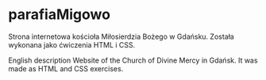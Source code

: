 # parafiaMigowo
Strona internetowa kościoła Miłosierdzia Bożego w Gdańsku. Została wykonana jako ćwiczenia HTML i CSS.

English description
Website of the Church of Divine Mercy in Gdańsk. It was made as HTML and CSS exercises.
